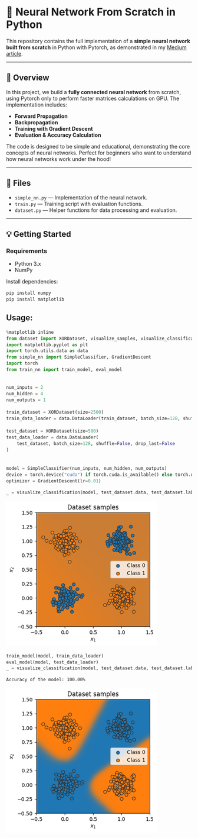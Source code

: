 # 🧠 Neural Network From Scratch in Python

This repository contains the full implementation of a **simple neural network built from scratch** in Python with Pytorch, as demonstrated in my [Medium article](https://medium.com/@jkosla/introduction-to-neural-networks-building-a-neural-network-from-scratch-in-python-with-d7b84b2b64b7).

---

## 📖 Overview

In this project, we build a **fully connected neural network** from scratch, using Pytorch only to perform faster matrices calculations on GPU. The implementation includes:

- **Forward Propagation**
- **Backpropagation**
- **Training with Gradient Descent**
- **Evaluation & Accuracy Calculation**

The code is designed to be simple and educational, demonstrating the core concepts of neural networks. Perfect for beginners who want to understand how neural networks work under the hood!

---

## 📂 Files

- `simple_nn.py` — Implementation of the neural network.
- `train.py` — Training script with evaluation functions.
- `dataset.py` — Helper functions for data processing and evaluation.
---

## 💡 Getting Started

### Requirements
- Python 3.x
- NumPy

Install dependencies:
```bash
pip install numpy
pip install matplotlib
```
## Usage:

```python
%matplotlib inline
from dataset import XORDataset, visualize_samples, visualize_classification
import matplotlib.pyplot as plt
import torch.utils.data as data
from simple_nn import SimpleClassifier, GradientDescent
import torch
from train_nn import train_model, eval_model
```


```python

num_inputs = 2
num_hidden = 4
num_outputs = 1

train_dataset = XORDataset(size=2500)
train_data_loader = data.DataLoader(train_dataset, batch_size=128, shuffle=True)

test_dataset = XORDataset(size=500)
test_data_loader = data.DataLoader(
    test_dataset, batch_size=128, shuffle=False, drop_last=False
)


model = SimpleClassifier(num_inputs, num_hidden, num_outputs)
device = torch.device("cuda") if torch.cuda.is_available() else torch.device
optimizer = GradientDescent(lr=0.01)
```


```python
_ = visualize_classification(model, test_dataset.data, test_dataset.label)
```


    
![png](output_2_0.png)
    



```python
train_model(model, train_data_loader)
eval_model(model, test_data_loader)
_ = visualize_classification(model, test_dataset.data, test_dataset.label)
```

    Accuracy of the model: 100.00%



    
![png](output_3_1.png)
    

